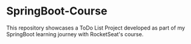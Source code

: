 # SpringBoot-Course
This repository showcases a ToDo List Project developed as part of my SpringBoot learning journey with RocketSeat's course.

